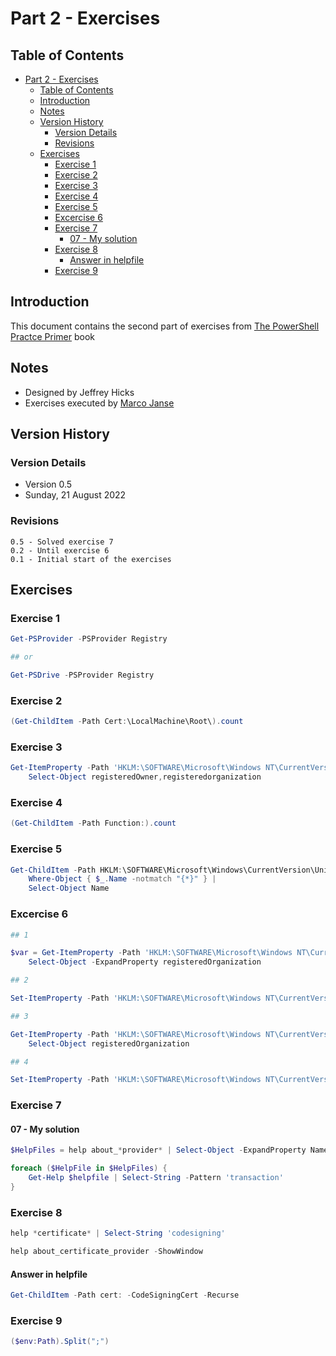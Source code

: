 # Part 2 - Exercises

## Table of Contents

- [Part 2 - Exercises](#part-2---exercises)
  - [Table of Contents](#table-of-contents)
  - [Introduction](#introduction)
  - [Notes](#notes)
  - [Version History](#version-history)
    - [Version Details](#version-details)
    - [Revisions](#revisions)
  - [Exercises](#exercises)
    - [Exercise 1](#exercise-1)
    - [Exercise 2](#exercise-2)
    - [Exercise 3](#exercise-3)
    - [Exercise 4](#exercise-4)
    - [Exercise 5](#exercise-5)
    - [Excercise 6](#excercise-6)
    - [Exercise 7](#exercise-7)
      - [07 - My solution](#07---my-solution)
    - [Exercise 8](#exercise-8)
      - [Answer in helpfile](#answer-in-helpfile)
    - [Exercise 9](#exercise-9)

## Introduction

This document contains the second part of exercises from [The PowerShell Practce Primer](https://leanpub.com/psprimer) book

## Notes

- Designed by Jeffrey Hicks
- Exercises executed by [Marco Janse](https://github.com/MarcoJanse)

## Version History

### Version Details

- Version 0.5
- Sunday, 21 August 2022

### Revisions

    0.5 - Solved exercise 7
    0.2 - Until exercise 6
    0.1 - Initial start of the exercises

## Exercises

### Exercise 1

```powershell
Get-PSProvider -PSProvider Registry

## or

Get-PSDrive -PSProvider Registry
```

### Exercise 2

```powershell
(Get-ChildItem -Path Cert:\LocalMachine\Root\).count
```

### Exercise 3

```powershell
Get-ItemProperty -Path 'HKLM:\SOFTWARE\Microsoft\Windows NT\CurrentVersion\' |
    Select-Object registeredOwner,registeredorganization
```

### Exercise 4

```powershell
(Get-ChildItem -Path Function:).count
```

### Exercise 5

```powershell
Get-ChildItem -Path HKLM:\SOFTWARE\Microsoft\Windows\CurrentVersion\Uninstall |
    Where-Object { $_.Name -notmatch "{*}" } |
    Select-Object Name
```

### Excercise 6

```powershell
## 1

$var = Get-ItemProperty -Path 'HKLM:\SOFTWARE\Microsoft\Windows NT\CurrentVersion\' |
    Select-Object -ExpandProperty registeredOrganization

## 2

Set-ItemProperty -Path 'HKLM:\SOFTWARE\Microsoft\Windows NT\CurrentVersion\' -Name 'RegisteredOrganization' -Value 'Acme Inc.'

## 3

Get-ItemProperty -Path 'HKLM:\SOFTWARE\Microsoft\Windows NT\CurrentVersion\' |
    Select-Object registeredOrganization

## 4

Set-ItemProperty -Path 'HKLM:\SOFTWARE\Microsoft\Windows NT\CurrentVersion\' -Name 'RegisteredOrganization' -Value $var
```

### Exercise 7

#### 07 - My solution

```powershell
$HelpFiles = help about_*provider* | Select-Object -ExpandProperty Name

foreach ($HelpFile in $HelpFiles) {
    Get-Help $helpfile | Select-String -Pattern 'transaction'
}
```

### Exercise 8

```powershell
help *certificate* | Select-String 'codesigning'

help about_certificate_provider -ShowWindow
```

#### Answer in helpfile

```powershell
Get-ChildItem -Path cert: -CodeSigningCert -Recurse
```

### Exercise 9

```powershell
($env:Path).Split(";")
```
